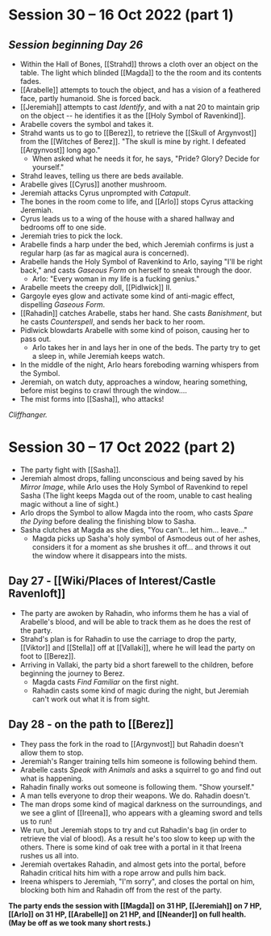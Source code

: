 # Session 30 – 16 Oct 2022 (part 1)

## *Session beginning Day 26*

- Within the Hall of Bones, [[Strahd]] throws a cloth over an object on the table. The light which blinded [[Magda]] to the the room and its contents fades.
- [[Arabelle]] attempts to touch the object, and has a vision of a feathered face, partly humanoid. She is forced back.
- [[Jeremiah]] attempts to cast *Identify*, and with a nat 20 to maintain grip on the object -- he identifies it as the [[Holy Symbol of Ravenkind]].
- Arabelle covers the symbol and takes it.
- Strahd wants us to go to [[Berez]], to retrieve the [[Skull of Argynvost]] from the [[Witches of Berez]]. "The skull is mine by right. I defeated [[Argynvost]] long ago." 
	- When asked what he needs it for, he says, "Pride? Glory? Decide for yourself."
- Strahd leaves, telling us there are beds available.
- Arabelle gives [[Cyrus]] another mushroom.
- Jeremiah attacks Cyrus unprompted with *Catapult*.
- The bones in the room come to life, and [[Arlo]] stops Cyrus attacking Jeremiah.
- Cyrus leads us to a wing of the house with a shared hallway and bedrooms off to one side.
- Jeremiah tries to pick the lock.
- Arabelle finds a harp under the bed, which Jeremiah confirms is just a regular harp (as far as magical aura is concerned).
- Arabelle hands the Holy Symbol of Ravenkind to Arlo, saying "I'll be right back," and casts *Gaseous Form* on herself to sneak through the door.
	- Arlo: "Every woman in my life is a fucking genius."
- Arabelle meets the creepy doll, [[Pidlwick]] II.
- Gargoyle eyes glow and activate some kind of anti-magic effect, dispelling *Gaseous Form*.
- [[Rahadin]] catches Arabelle, stabs her hand. She casts *Banishment*, but he casts *Counterspell*, and sends her back to her room.
- Pidlwick blowdarts Arabelle with some kind of poison, causing her to pass out.
	- Arlo takes her in and lays her in one of the beds. The party try to get a sleep in, while Jeremiah keeps watch.
- In the middle of the night, Arlo hears foreboding warning whispers from the Symbol.
- Jeremiah, on watch duty, approaches a window, hearing something, before mist begins to crawl through the window....
- The mist forms into [[Sasha]], who attacks!

*Cliffhanger.*

# Session 30 – 17 Oct 2022 (part 2)

- The party fight with [[Sasha]].
- Jeremiah almost drops, falling unconscious and being saved by his *Mirror Image*, while Arlo uses the Holy Symbol of Ravenkind to repel Sasha (The light keeps Magda out of the room, unable to cast healing magic without a line of sight.)
- Arlo drops the Symbol to allow Magda into the room, who casts *Spare the Dying* before dealing the finishing blow to Sasha. 
- Sasha clutches at Magda as she dies, "You can't... let him... leave..."
	- Magda picks up Sasha's holy symbol of Asmodeus out of her ashes, considers it for a moment as she brushes it off... and throws it out the window where it disappears into the mists.

## Day 27 - [[Wiki/Places of Interest/Castle Ravenloft]]

- The party are awoken by Rahadin, who informs them he has a vial of Arabelle's blood, and will be able to track them as he does the rest of the party.
- Strahd's plan is for Rahadin to use the carriage to drop the party, [[Viktor]] and [[Stella]] off at [[Vallaki]], where he will lead the party on foot to [[Berez]].
- Arriving in Vallaki, the party bid a short farewell to the children, before beginning the journey to Berez.
	- Magda casts *Find Familiar* on the first night.
	- Rahadin casts some kind of magic during the night, but Jeremiah can't work out what it is from sight.

## Day 28 - on the path to [[Berez]]

- They pass the fork in the road to [[Argynvost]] but Rahadin doesn't allow them to stop.
- Jeremiah's Ranger training tells him someone is following behind them.
- Arabelle casts *Speak with Animals* and asks a squirrel to go and find out what is happening.
- Rahadin finally works out someone is following them. "Show yourself."
- A man tells everyone to drop their weapons. We do. Rahadin doesn't.
- The man drops some kind of magical darkness on the surroundings, and we see a glint of [[Ireena]], who appears with a gleaming sword and tells us to run!
- We run, but Jeremiah stops to try and cut Rahadin's bag (in order to retrieve the vial of blood). As a result he's too slow to keep up with the others. There is some kind of oak tree with a portal in it that Ireena rushes us all into.
- Jeremiah overtakes Rahadin, and almost gets into the portal, before Rahadin critical hits him with a rope arrow and pulls him back.
- Ireena whispers to Jeremiah, "I'm sorry", and closes the portal on him, blocking both him and Rahadin off from the rest of the party.

**The party ends the session with [[Magda]] on 31 HP, [[Jeremiah]] on 7 HP, [[Arlo]] on 31 HP, [[Arabelle]] on 21 HP, and [[Neander]] on full health. (May be off as we took many short rests.)**